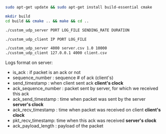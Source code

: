 ```bash
sudo apt-get update && sudo apt-get install build-essential cmake
```

```bash
mkdir build
cd build && cmake .. && make && cd ..
```

```bash
./custom_udp_server PORT LOG_FILE SENDING_RATE DURATION
```

```bash
./custom_udp_client IP PORT LOG_FILE
```

```bash
./custom_udp_server 4000 server.csv 1.0 10000
./custom_udp_client 127.0.0.1 4000 client.csv
```

Logs format on server:
- is_ack : if packet is an ack or not
- sequence_number : sequence # of ack (client's)
- send_timestamp : when client sent ack **client's clock**
- ack_sequence_number : packet sent by server, for which we received this ack
- ack_send_timestamp : time when packet was sent by the server **server's clock**
- ack_recv_timestamp : time when packet was received on client **client's clock**
- pkt_recv_timestamp: time when this ack was received **server's clock**
- ack_payload_length : payload of the packet